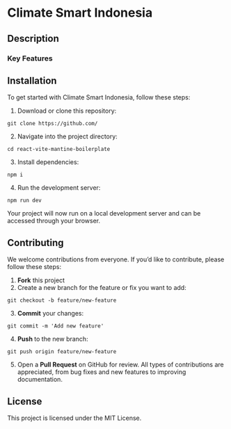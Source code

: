 #  Climate Smart Indonesia

## Description


### Key Features


## Installation
To get started with Climate Smart Indonesia, follow these steps:
1. Download or clone this repository:
```
git clone https://github.com/
```
2. Navigate into the project directory:
```
cd react-vite-mantine-boilerplate
```
3. Install dependencies:
```
npm i
```
4. Run the development server:
```
npm run dev
```
Your project will now run on a local development server and can be accessed through your browser.

## Contributing
We welcome contributions from everyone. If you’d like to contribute, please follow these steps:
1. **Fork** this project
2. Create a new branch for the feature or fix you want to add:
```
git checkout -b feature/new-feature
```
3. **Commit** your changes:
```
git commit -m 'Add new feature'
```
4. **Push** to the new branch:
```
git push origin feature/new-feature
```
5. Open a **Pull Request** on GitHub for review.
All types of contributions are appreciated, from bug fixes and new features to improving documentation.

## License
This project is licensed under the MIT License.

